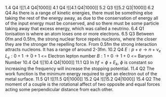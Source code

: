 1.4 Q4
	![[1.4 Q4|1000]]
4.1 Q4
	![[4.1 Q4|1000]]
5.2 Q3
	![[5.2 Q3|1000]]
6.2 Q4
	As there is a range of kinetic energies, there must be something else taking the rest of the energy away, as due to the conservation of energy all of the input energy must be conserved, and so there must be some particle taking away that excess energy, which was called a neutrino. 
6.4 Q1
	Ionisation is where an atom loses one or more electrons.
6.5 Q3
	Between 0fm and 0.5fm, the strong nuclear force repels nucleons, where the closer they are the stronger the repelling force. From 0.5fm the strong interaction attracts nucleons. It has a range of around 2-3fm.
10.2 Q4
	$E:p+e\to n+\nu_e$
	$L_e:0+1\to 0+1$ <= Electron lepton number
	$B:1+0\to 1+0$ <= Baryon Number
10.4 Q4
	![[10.4 Q4|1000]]
11.1 Q3
	In $hf=\phi + E_k$, $\phi$ is constant so increasing the frequency will increase the stopping potential.
11.4 Q2
	The work function is the minimum energy required to get an electron out of the metal surface.
11.5 Q1
	![[11.5 Q1|1000]]
15.2 Q4
	![[15.2 Q4|1000]]
15.4 Q2
	The moment of a couple is the rotational affect of two opposite and equal forces acting some perpendicular distance from each other.